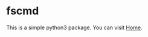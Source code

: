 # fscmd

This is a simple python3 package. You can visit
[Home](https://github.com/pythonwood/fscmd/).

